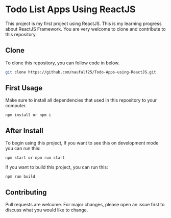 # Todo List Apps Using ReactJS

This project is my first project using ReactJS. This is my learning progress about ReactJS Framework. You are very welcome to clone and contribute to this repository.

## Clone

To clone this repository, you can follow code in below.

```bash
git clone https://github.com/naufalf25/Todo-Apps-using-ReactJS.git
```

## First Usage

Make sure to install all dependencies that used in this repository to your computer.
```npm
npm install or npm i
```

## After Install

To begin using this project, 
If you want to see this on development mode you can run this:
```npm 
npm start or npm run start
```

If you want to build this project, you can run this:
```npm
npm run build
```

## Contributing

Pull requests are welcome. For major changes, please open an issue first
to discuss what you would like to change.